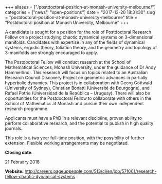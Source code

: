 +++
aliases = ["/postdoctoral-position-at-monash-university-melbourne/"]
categories = ["news", "open-positions"]
date = "2017-12-20 18:31:30"
slug = "postdoctoral-position-at-monash-university-melbourne"
title = "Postdoctoral position at Monash University, Melbourne"
+++

<div>

A candidate is sought for a position for the role of Postdoctoral
Research Fellow on a project studying <span
class="m_-1835693635451179662m_-6766006910911585787m_1916796948333396218gmail-il">chaotic</span> dynamical
systems on 3-dimensional manifolds. Candidates with expertise in any of
the fields of dynamical systems, ergodic theory, foliation theory, and
the geometry and topology of 3-manifolds are strongly encouraged to
apply.

The Postdoctoral Fellow will conduct research at the School of
Mathematical Sciences, Monash University, under the guidance of Dr Andy
Hammerlindl. This research will focus on topics related to an Australian
Research Council Discovery Project on geometric advances in partially
hyperbolic dynamics. This project is in collaboration with Georg
Gottwald (University of Sydney), Christian Bonatti (Université de
Bourgogne), and Rafael Potrie (Universidad de la República – Uruguay).
There will also be opportunities for the Postdoctoral Fellow to
collaborate with others in the School of Mathematics at Monash and
pursue their own independent research programme.

Applicants must have a PhD in a relevant discipline, proven ability to
perform collaborative research, and the potential to publish in high
quality journals.

This role is a two year full-time position, with the possibility of
further extension. Flexible working arrangements may be negotiated.

</div>

<div>

**Closing date:**

21 February 2018

</div>

<div>

</div>

<div>

**Website:**
<http://careers.pageuppeople.com/513/ci/en/job/571061/research-fellow-chaotic-dynamical-systems>

</div>
